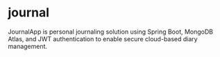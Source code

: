 # journal
JournalApp is  personal journaling solution using Spring Boot, MongoDB Atlas, and JWT authentication to enable secure cloud-based diary management.

